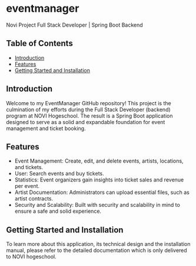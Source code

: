 # eventmanager
Novi Project Full Stack Developer | Spring Boot Backend

## Table of Contents

- [Introduction](#introduction)
- [Features](#features)
- [Getting Started and Installation](#getting-started-and-installation)

## Introduction

Welcome to my EventManager GitHub repository! This project is the culmination of my efforts during the Full Stack Developer (backend) program at NOVI Hogeschool. The result is a Spring Boot application designed to serve as a solid and expandable foundation for event management and ticket booking.

## Features

* Event Management: Create, edit, and delete events, artists, locations, and tickets.
* User: Search events and buy tickets.
* Statistics: Event organizers gain insights into ticket sales and revenue per event.
* Artist Documentation: Administrators can upload essential files, such as artist contracts.
* Security and Scalability: Built with security and scalability in mind to ensure a safe and solid experience.

## Getting Started and Installation

To learn more about this application, its technical design and the installation manual, please refer to the detailed documentation which is only delivered to NOVI hogeschool.

